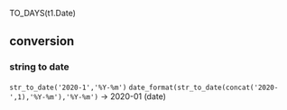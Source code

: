 TO_DAYS(t1.Date)

## conversion
### string to date
`str_to_date('2020-1','%Y-%m')`
`date_format(str_to_date(concat('2020-',1),'%Y-%m'),'%Y-%m')` -> 2020-01 (date)
